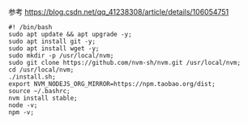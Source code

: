

参考 https://blog.csdn.net/qq_41238308/article/details/106054751

```shell
#! /bin/bash
sudo apt update && apt upgrade -y;
sudo apt install git -y;
sudo apt install wget -y;
sudo mkdir -p /usr/local/nvm;
sudo git clone https://github.com/nvm-sh/nvm.git /usr/local/nvm;
cd /usr/local/nvm;
./install.sh;
export NVM_NODEJS_ORG_MIRROR=https://npm.taobao.org/dist;
source ~/.bashrc;
nvm install stable;
node -v;
npm -v;
```



